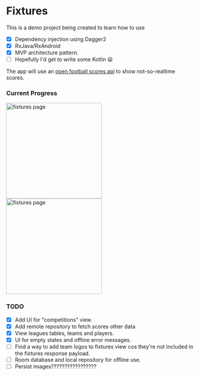 # Fixtures


This is a demo project being created to learn how to use
 - [x] Dependency injection using Dagger2
 - [x] RxJava/RxAndroid
 - [x] MVP architecture pattern.
 - [ ] Hopefully I'd get to write some Kotlin :smiley:
 
 The app will use an [open football scores api](http://api.football-data.org/) to show not-so-realtime scores.
 
 ### Current Progress
 <img src="fixtures.gif" alt="fixtures page" width="256"> <img src="competition.gif" alt="fixtures page" width="256">

 ### TODO
 - [X] Add UI for "competitions" view.
 - [x] Add remote repository to fetch scores other data
 - [x] View leagues tables, teams and players.
 - [x] UI for empty states and offline error messages.
 - [ ] Find a way to add team logos to fixtures view cos they're not included in the fixtures response payload.
 - [ ] Room database and local repository for offline use.
 - [ ] Persist images?????????????????
